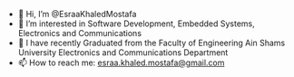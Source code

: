 - 👋 Hi, I’m @EsraaKhaledMostafa
- 👀 I’m interested in Software Development, Embedded Systems, Electronics and Communications
- 🌱 I have recently Graduated from the Faculty of Engineering Ain Shams University Electronics and Communications Department
- 📫 How to reach me: esraa.khaled.mostafa@gmail.com

<!---
EsraaKhaledMostafa/EsraaKhaledMostafa is a ✨ special ✨ repository because its `README.md` (this file) appears on your GitHub profile.
You can click the Preview link to take a look at your changes.
--->
